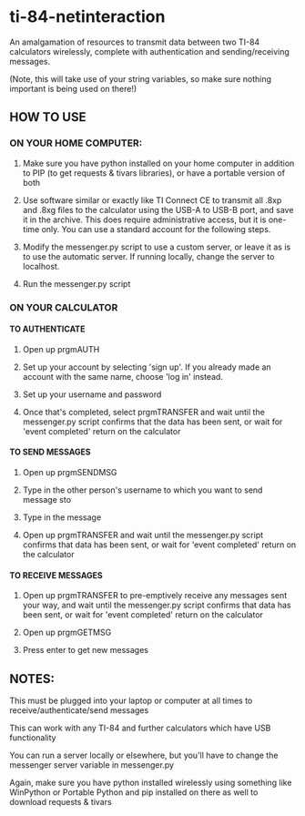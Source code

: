 # ti-84-netinteraction
An amalgamation of resources to transmit data between two TI-84 calculators wirelessly, complete with authentication and sending/receiving messages.

(Note, this will take use of your string variables, so make sure nothing important is being used on there!)

## HOW TO USE

### ON YOUR HOME COMPUTER:

1. Make sure you have python installed on your home computer in addition to PIP (to get requests & tivars libraries), or have a portable version of both 

2. Use software similar or exactly like TI Connect CE to transmit all .8xp and .8xg files to the calculator using the USB-A to USB-B port, and save it in the archive. This does require administrative access, but it is one-time only. You can use a standard account for the following steps.

3. Modify the messenger.py script to use a custom server, or leave it as is to use the automatic server. If running locally, change the server to localhost.

4. Run the messenger.py script

### ON YOUR CALCULATOR

#### TO AUTHENTICATE

1. Open up prgmAUTH

2. Set up your account by selecting 'sign up'. If you already made an account with the same name, choose 'log in' instead.

3. Set up your username and password

4. Once that's completed, select prgmTRANSFER and wait until the messenger.py script confirms that the data has been sent, or wait for 'event completed' return on the calculator

#### TO SEND MESSAGES

1. Open up prgmSENDMSG

2. Type in the other person's username to which you want to send message sto

3. Type in the message

4. Open up prgmTRANSFER and wait until the messenger.py script confirms that data has been sent, or wait for 'event completed' return on the calculator

#### TO RECEIVE MESSAGES

1. Open up prgmTRANSFER to pre-emptively receive any messages sent your way, and wait until the messenger.py script confirms that data has been sent, or wait for 'event completed' return on the calculator

2. Open up prgmGETMSG

3. Press enter to get new messages

## NOTES:

This must be plugged into your laptop or computer at all times to receive/authenticate/send messages

This can work with any TI-84 and further calculators which have USB functionality

You can run a server locally or elsewhere, but you'll have to change the messenger server variable in messenger.py

Again, make sure you have python installed wirelessly using something like WinPython or Portable Python and pip installed on there as well to download requests & tivars
   
